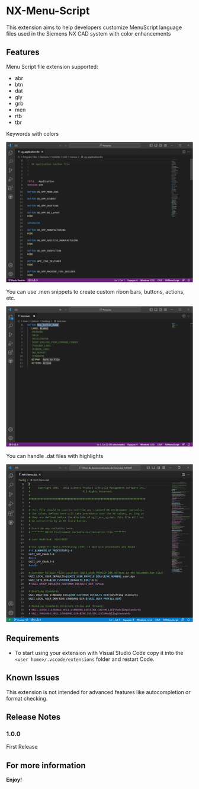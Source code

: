 # NX-Menu-Script 

This extension aims to help developers customize MenuScript language files used in the Siemens NX CAD system with color enhancements

## Features

Menu Script file extension supported:
* abr
* btn
* dat
* gly
* grb
* men
* rtb
* tbr

Keywords with colors

![Keywords](./images/feature-1.png)


You can use .men snippets to create custom ribon bars, buttons, actions, etc.

![Snippets](./images/feature-2.png)

You can handle .dat files with highlights

![Highlights](./images/feature-3.png)

## Requirements

* To start using your extension with Visual Studio Code copy it into the `<user home>/.vscode/extensions` folder and restart Code.

## Known Issues

This extension is not intended for advanced features like autocompletion or format checking.

## Release Notes

### 1.0.0

First Release

## For more information


**Enjoy!**
